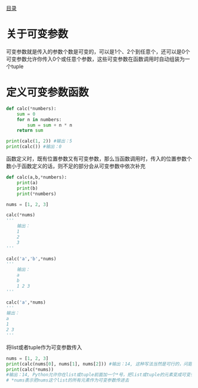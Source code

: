 [目录](../目录.md)

# 关于可变参数 #
可变参数就是传入的参数个数是可变的，可以是1个、2个到任意个，还可以是0个\
可变参数允许你传入0个或任意个参数，这些可变参数在函数调用时自动组装为一个tuple

# 定义可变参数函数 #
```python
def calc(*numbers):
    sum = 0
    for n in numbers:
        sum = sum + n * n
    return sum

print(calc(1, 2)) #输出：5
print(calc()) #输出：0
```


函数定义时，既有位置参数又有可变参数，那么当函数调用时，传入的位置参数个数小于函数定义的话，则不足的部分会从可变参数中依次补充
```python
def calc(a,b,*numbers):
    print(a)
    print(b)
    print(*numbers)

nums = [1, 2, 3]

calc(*nums)
'''
    输出：
    1
    2
    3
'''

calc('a','b',*nums)
'''
    输出：
    a
    b
    1 2 3
'''

calc('a',*nums)
'''
输出：
a
1
2 3
'''
```
 

将list或者tuple作为可变参数传入
```python
nums = [1, 2, 3]
print(calc(nums[0], nums[1], nums[2])) #输出：14, 这种写法当然是可行的，问题是太繁琐
print(calc(*nums)) 
#输出：14, Python允许你在list或tuple前面加一个*号，把list或tuple的元素变成可变参数传进去
# *nums表示把nums这个list的所有元素作为可变参数传进去
```
